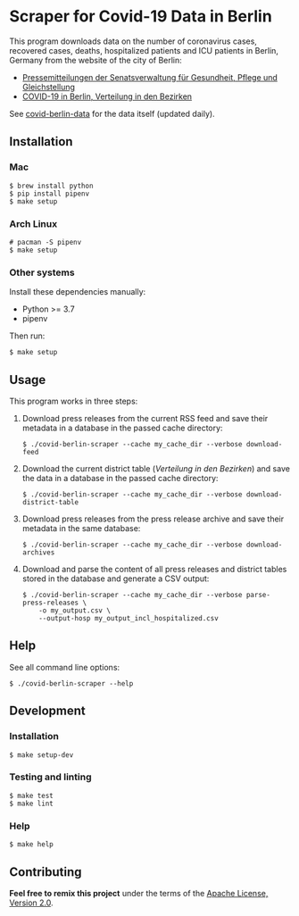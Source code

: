# Scraper for Covid-19 Data in Berlin

This program downloads data on the number of coronavirus cases, recovered cases,
deaths, hospitalized patients and ICU patients in Berlin, Germany from the
website of the city of Berlin:

- [Pressemitteilungen der Senatsverwaltung für Gesundheit, Pflege und
  Gleichstellung](https://www.berlin.de/sen/gpg/service/presse/2020/)
- [COVID-19 in Berlin, Verteilung in den
  Bezirken](https://www.berlin.de/lageso/gesundheit/infektionsepidemiologie-infektionsschutz/corona/tabelle-bezirke/)

See [covid-berlin-data](https://www.github.com/jakubvalenta/covid-berlin-data)
for the data itself (updated daily).

## Installation

### Mac

``` shell
$ brew install python
$ pip install pipenv
$ make setup
```

### Arch Linux

``` shell
# pacman -S pipenv
$ make setup
```

### Other systems

Install these dependencies manually:

- Python >= 3.7
- pipenv

Then run:

``` shell
$ make setup
```

## Usage

This program works in three steps:

1. Download press releases from the current RSS feed and save their metadata in
   a database in the passed cache directory:

    ``` shell
    $ ./covid-berlin-scraper --cache my_cache_dir --verbose download-feed
    ```

2. Download the current district table (_Verteilung in den Bezirken_) and save
   the data in a database in the passed cache directory:

    ``` shell
    $ ./covid-berlin-scraper --cache my_cache_dir --verbose download-district-table
    ```

2. Download press releases from the press release archive and save their
   metadata in the same database:

    ``` shell
    $ ./covid-berlin-scraper --cache my_cache_dir --verbose download-archives
    ```

3. Download and parse the content of all press releases and district tables
   stored in the database and generate a CSV output:

    ``` shell
    $ ./covid-berlin-scraper --cache my_cache_dir --verbose parse-press-releases \
        -o my_output.csv \
        --output-hosp my_output_incl_hospitalized.csv
    ```

## Help

See all command line options:

``` shell
$ ./covid-berlin-scraper --help
```

## Development

### Installation

``` shell
$ make setup-dev
```

### Testing and linting

``` shell
$ make test
$ make lint
```

### Help

``` shell
$ make help
```

## Contributing

__Feel free to remix this project__ under the terms of the [Apache License,
Version 2.0](http://www.apache.org/licenses/LICENSE-2.0).
